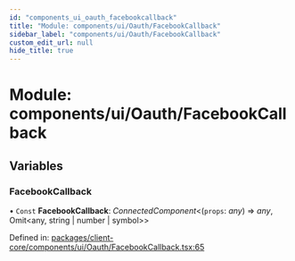 ```yaml
---
id: "components_ui_oauth_facebookcallback"
title: "Module: components/ui/Oauth/FacebookCallback"
sidebar_label: "components/ui/Oauth/FacebookCallback"
custom_edit_url: null
hide_title: true
---
```


# Module: components/ui/Oauth/FacebookCallback

## Variables

### FacebookCallback

• `Const` **FacebookCallback**: *ConnectedComponent*<(`props`: *any*) => *any*, Omit<any, string \| number \| symbol\>\>

Defined in: [packages/client-core/components/ui/Oauth/FacebookCallback.tsx:65](https://github.com/xr3ngine/xr3ngine/blob/66a84a950/packages/client-core/components/ui/Oauth/FacebookCallback.tsx#L65)
